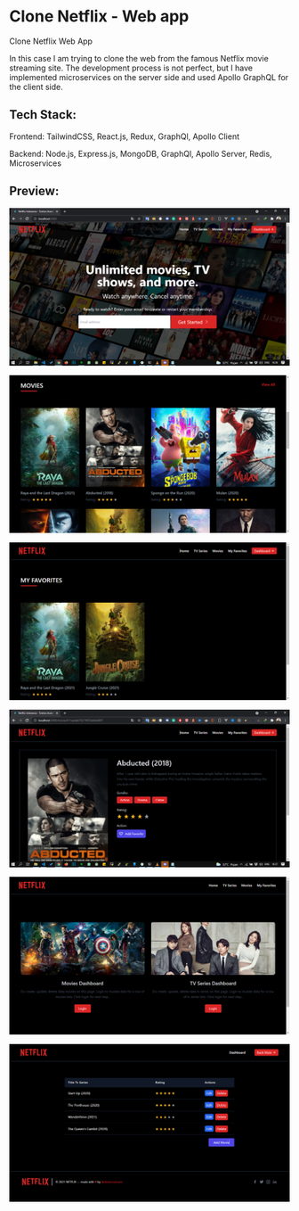 # Clone Netflix - Web app

Clone Netflix Web App

In this case I am trying to clone the web from the famous Netflix movie streaming site. The development process is not perfect, but I have implemented microservices on the server side and used Apollo GraphQL for the client side.

## Tech Stack:
Frontend: TailwindCSS, React.js, Redux, GraphQl, Apollo Client

Backend: Node.js, Express.js, MongoDB, GraphQl, Apollo Server, Redis, Microservices

## Preview:

![Home page](https://github.com/abdanzamzam/Clone-Netflix-Web-App/blob/development/preview/Screenshot%20(1872).png)

![Home page](https://github.com/abdanzamzam/Clone-Netflix-Web-App/blob/development/preview/Screenshot%20(1873).png)

![Home page](https://github.com/abdanzamzam/Clone-Netflix-Web-App/blob/development/preview/Screenshot%20(1870).png)

![Home page](https://github.com/abdanzamzam/Clone-Netflix-Web-App/blob/development/preview/Screenshot%20(1874).png)

![Home page](https://github.com/abdanzamzam/Clone-Netflix-Web-App/blob/development/preview/Screenshot%20(1869).png)

![Home page](https://github.com/abdanzamzam/Clone-Netflix-Web-App/blob/development/preview/Screenshot%20(1871).png)


